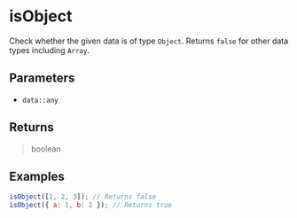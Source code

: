 # isObject <Lang dart js />

Check whether the given data is of type `Object`. Returns `false` for other data types including `Array`.

## Parameters

- `data::any`

## Returns

> boolean

## Examples

```javascript
isObject([1, 2, 3]); // Returns false
isObject({ a: 1, b: 2 }); // Returns true
```
